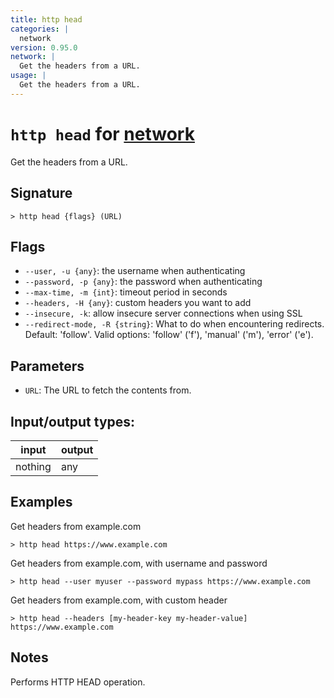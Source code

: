 ```yaml
---
title: http head
categories: |
  network
version: 0.95.0
network: |
  Get the headers from a URL.
usage: |
  Get the headers from a URL.
---
```

<!-- This file is automatically generated. Please edit the command in https://github.com/nushell/nushell instead. -->

# `http head` for [network](/commands/categories/network.md)

<div class='command-title'>Get the headers from a URL.</div>

## Signature

```> http head {flags} (URL)```

## Flags

 -  `--user, -u {any}`: the username when authenticating
 -  `--password, -p {any}`: the password when authenticating
 -  `--max-time, -m {int}`: timeout period in seconds
 -  `--headers, -H {any}`: custom headers you want to add
 -  `--insecure, -k`: allow insecure server connections when using SSL
 -  `--redirect-mode, -R {string}`: What to do when encountering redirects. Default: 'follow'. Valid options: 'follow' ('f'), 'manual' ('m'), 'error' ('e').

## Parameters

 -  `URL`: The URL to fetch the contents from.


## Input/output types:

| input   | output |
| ------- | ------ |
| nothing | any    |

## Examples

Get headers from example.com
```nu
> http head https://www.example.com

```

Get headers from example.com, with username and password
```nu
> http head --user myuser --password mypass https://www.example.com

```

Get headers from example.com, with custom header
```nu
> http head --headers [my-header-key my-header-value] https://www.example.com

```

## Notes
Performs HTTP HEAD operation.